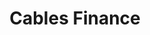 ---
title: Cables Finance
category:
  - Defi
ApprovedOn: Q1 2024
externalUrl: "#"
type: Grant 
grantType: Project
---